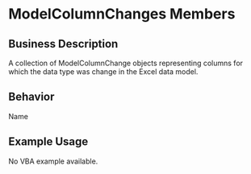 # ModelColumnChanges Members

## Business Description
A collection of ModelColumnChange objects representing columns for which the data type was change in the Excel data model.

## Behavior
Name

## Example Usage
No VBA example available.